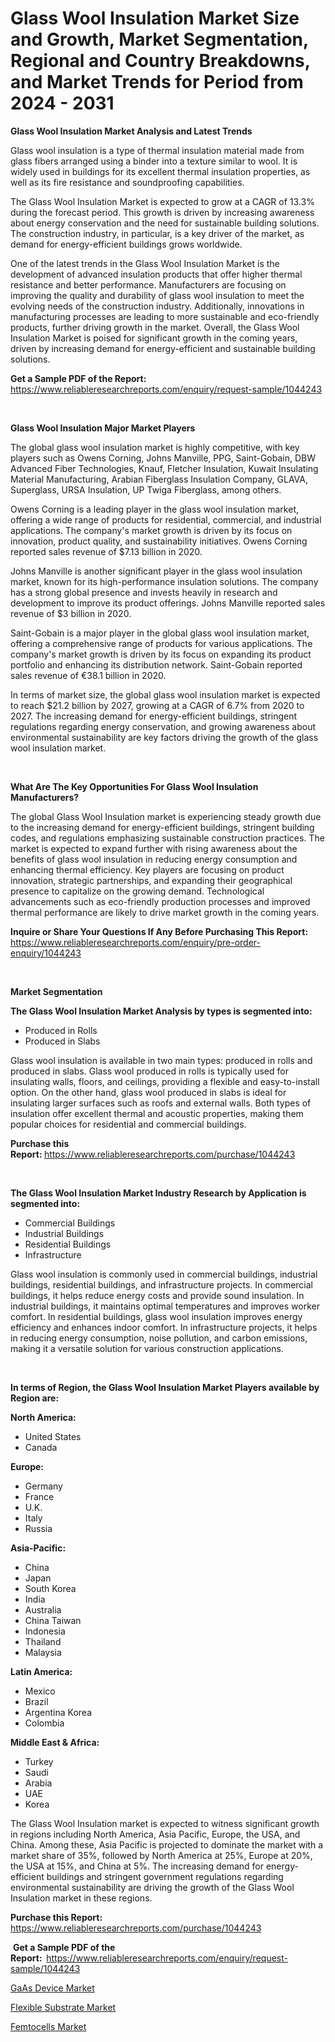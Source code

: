 <p><h1>Glass Wool Insulation Market Size and Growth, Market Segmentation, Regional and Country Breakdowns, and Market Trends for Period from 2024 -  2031</h1></p><p><strong>Glass Wool Insulation Market Analysis and Latest Trends</strong></p>
<p><p>Glass wool insulation is a type of thermal insulation material made from glass fibers arranged using a binder into a texture similar to wool. It is widely used in buildings for its excellent thermal insulation properties, as well as its fire resistance and soundproofing capabilities.</p><p>The Glass Wool Insulation Market is expected to grow at a CAGR of 13.3% during the forecast period. This growth is driven by increasing awareness about energy conservation and the need for sustainable building solutions. The construction industry, in particular, is a key driver of the market, as demand for energy-efficient buildings grows worldwide.</p><p>One of the latest trends in the Glass Wool Insulation Market is the development of advanced insulation products that offer higher thermal resistance and better performance. Manufacturers are focusing on improving the quality and durability of glass wool insulation to meet the evolving needs of the construction industry. Additionally, innovations in manufacturing processes are leading to more sustainable and eco-friendly products, further driving growth in the market. Overall, the Glass Wool Insulation Market is poised for significant growth in the coming years, driven by increasing demand for energy-efficient and sustainable building solutions.</p></p>
<p><strong>Get a Sample PDF of the Report:&nbsp;</strong> <a href="https://www.reliableresearchreports.com/enquiry/request-sample/1044243">https://www.reliableresearchreports.com/enquiry/request-sample/1044243</a></p>
<p>&nbsp;</p>
<p><strong>Glass Wool Insulation Major Market Players</strong></p>
<p><p>The global glass wool insulation market is highly competitive, with key players such as Owens Corning, Johns Manville, PPG, Saint-Gobain, DBW Advanced Fiber Technologies, Knauf, Fletcher Insulation, Kuwait Insulating Material Manufacturing, Arabian Fiberglass Insulation Company, GLAVA, Superglass, URSA Insulation, UP Twiga Fiberglass, among others.</p><p>Owens Corning is a leading player in the glass wool insulation market, offering a wide range of products for residential, commercial, and industrial applications. The company's market growth is driven by its focus on innovation, product quality, and sustainability initiatives. Owens Corning reported sales revenue of $7.13 billion in 2020.</p><p>Johns Manville is another significant player in the glass wool insulation market, known for its high-performance insulation solutions. The company has a strong global presence and invests heavily in research and development to improve its product offerings. Johns Manville reported sales revenue of $3 billion in 2020.</p><p>Saint-Gobain is a major player in the global glass wool insulation market, offering a comprehensive range of products for various applications. The company's market growth is driven by its focus on expanding its product portfolio and enhancing its distribution network. Saint-Gobain reported sales revenue of €38.1 billion in 2020.</p><p>In terms of market size, the global glass wool insulation market is expected to reach $21.2 billion by 2027, growing at a CAGR of 6.7% from 2020 to 2027. The increasing demand for energy-efficient buildings, stringent regulations regarding energy conservation, and growing awareness about environmental sustainability are key factors driving the growth of the glass wool insulation market.</p></p>
<p>&nbsp;</p>
<p><strong>What Are The Key Opportunities For Glass Wool Insulation Manufacturers?</strong></p>
<p><p>The global Glass Wool Insulation market is experiencing steady growth due to the increasing demand for energy-efficient buildings, stringent building codes, and regulations emphasizing sustainable construction practices. The market is expected to expand further with rising awareness about the benefits of glass wool insulation in reducing energy consumption and enhancing thermal efficiency. Key players are focusing on product innovation, strategic partnerships, and expanding their geographical presence to capitalize on the growing demand. Technological advancements such as eco-friendly production processes and improved thermal performance are likely to drive market growth in the coming years.</p></p>
<p><strong>Inquire or Share Your Questions If Any Before Purchasing This Report:</strong> <a href="https://www.reliableresearchreports.com/enquiry/pre-order-enquiry/1044243">https://www.reliableresearchreports.com/enquiry/pre-order-enquiry/1044243</a></p>
<p>&nbsp;</p>
<p><strong>Market Segmentation</strong></p>
<p><strong>The Glass Wool Insulation Market Analysis by types is segmented into:</strong></p>
<p><ul><li>Produced in Rolls</li><li>Produced in Slabs</li></ul></p>
<p><p>Glass wool insulation is available in two main types: produced in rolls and produced in slabs. Glass wool produced in rolls is typically used for insulating walls, floors, and ceilings, providing a flexible and easy-to-install option. On the other hand, glass wool produced in slabs is ideal for insulating larger surfaces such as roofs and external walls. Both types of insulation offer excellent thermal and acoustic properties, making them popular choices for residential and commercial buildings.</p></p>
<p><strong>Purchase this Report:&nbsp;</strong><a href="https://www.reliableresearchreports.com/purchase/1044243">https://www.reliableresearchreports.com/purchase/1044243</a></p>
<p>&nbsp;</p>
<p><strong>The Glass Wool Insulation Market Industry Research by Application is segmented into:</strong></p>
<p><ul><li>Commercial Buildings</li><li>Industrial Buildings</li><li>Residential Buildings</li><li>Infrastructure</li></ul></p>
<p><p>Glass wool insulation is commonly used in commercial buildings, industrial buildings, residential buildings, and infrastructure projects. In commercial buildings, it helps reduce energy costs and provide sound insulation. In industrial buildings, it maintains optimal temperatures and improves worker comfort. In residential buildings, glass wool insulation improves energy efficiency and enhances indoor comfort. In infrastructure projects, it helps in reducing energy consumption, noise pollution, and carbon emissions, making it a versatile solution for various construction applications.</p></p>
<p>&nbsp;</p>
<p><strong>In terms of Region, the Glass Wool Insulation Market Players available by Region are:</strong></p>
<p>
    <p> <strong> North America: </strong>
        <ul>
            <li>United States</li>
            <li>Canada</li>
        </ul>
        </p> 
    <p> <strong> Europe: </strong>
        <ul>
            <li>Germany</li>
            <li>France</li>
            <li>U.K.</li>
            <li>Italy</li>
            <li>Russia</li>
        </ul>
        </p> 
    <p> <strong> Asia-Pacific: </strong>
        <ul>
            <li>China</li>
            <li>Japan</li>
            <li>South Korea</li>
            <li>India</li>
            <li>Australia</li>
            <li>China Taiwan</li>
            <li>Indonesia</li>
            <li>Thailand</li>
            <li>Malaysia</li>
        </ul>
        </p> 
    <p> <strong> Latin America: </strong>
        <ul>
            <li>Mexico</li>
            <li>Brazil</li>
            <li>Argentina Korea</li>
            <li>Colombia</li>
        </ul>
        </p> 
    <p> <strong> Middle East & Africa: </strong>
        <ul>
            <li>Turkey</li>
            <li>Saudi</li>
            <li>Arabia</li>
            <li>UAE</li>
            <li>Korea</li>
        </ul>
    </p>
    </p>
<p><p>The Glass Wool Insulation market is expected to witness significant growth in regions including North America, Asia Pacific, Europe, the USA, and China. Among these, Asia Pacific is projected to dominate the market with a market share of 35%, followed by North America at 25%, Europe at 20%, the USA at 15%, and China at 5%. The increasing demand for energy-efficient buildings and stringent government regulations regarding environmental sustainability are driving the growth of the Glass Wool Insulation market in these regions.</p></p>
<p><strong>Purchase this Report: </strong><a href="https://www.reliableresearchreports.com/purchase/1044243">https://www.reliableresearchreports.com/purchase/1044243</a></p>
<p>&nbsp;<strong>Get a Sample PDF of the Report:&nbsp;&nbsp;</strong><a href="https://www.reliableresearchreports.com/enquiry/request-sample/1044243">https://www.reliableresearchreports.com/enquiry/request-sample/1044243</a></p>
<p><strong></strong></p>
<p><p><a href="https://github.com/kosella/Market-Research-Report-List-2/blob/main/gaas-device-market.md">GaAs Device Market</a></p><p><a href="https://github.com/nathandecarvalho/Market-Research-Report-List-2/blob/main/flexible-substrate-market.md">Flexible Substrate Market</a></p><p><a href="https://github.com/julyju69/Market-Research-Report-List-2/blob/main/femtocells-market.md">Femtocells Market</a></p></p>